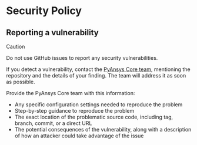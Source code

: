 <!--
Copyright (C) 2023 - 2024 ANSYS, Inc. and/or its affiliates.
SPDX-License-Identifier: MIT


Permission is hereby granted, free of charge, to any person obtaining a copy
of this software and associated documentation files (the "Software"), to deal
in the Software without restriction, including without limitation the rights
to use, copy, modify, merge, publish, distribute, sublicense, and/or sell
copies of the Software, and to permit persons to whom the Software is
furnished to do so, subject to the following conditions:

The above copyright notice and this permission notice shall be included in all
copies or substantial portions of the Software.

THE SOFTWARE IS PROVIDED "AS IS", WITHOUT WARRANTY OF ANY KIND, EXPRESS OR
IMPLIED, INCLUDING BUT NOT LIMITED TO THE WARRANTIES OF MERCHANTABILITY,
FITNESS FOR A PARTICULAR PURPOSE AND NONINFRINGEMENT. IN NO EVENT SHALL THE
AUTHORS OR COPYRIGHT HOLDERS BE LIABLE FOR ANY CLAIM, DAMAGES OR OTHER
LIABILITY, WHETHER IN AN ACTION OF CONTRACT, TORT OR OTHERWISE, ARISING FROM,
OUT OF OR IN CONNECTION WITH THE SOFTWARE OR THE USE OR OTHER DEALINGS IN THE
SOFTWARE.
-->

# Security Policy

## Reporting a vulnerability

> [!CAUTION]
> Do not use GitHub issues to report any security vulnerabilities.

If you detect a vulnerability, contact the [PyAnsys Core team](mailto:pyansys.core@ansys.com),
mentioning the repository and the details of your finding. The team will address it as soon as possible.

Provide the PyAnsys Core team with this information:

- Any specific configuration settings needed to reproduce the problem
- Step-by-step guidance to reproduce the problem
- The exact location of the problematic source code, including tag, branch, commit, or a direct URL
- The potential consequences of the vulnerability, along with a description of how an attacker could take advantage of the issue
